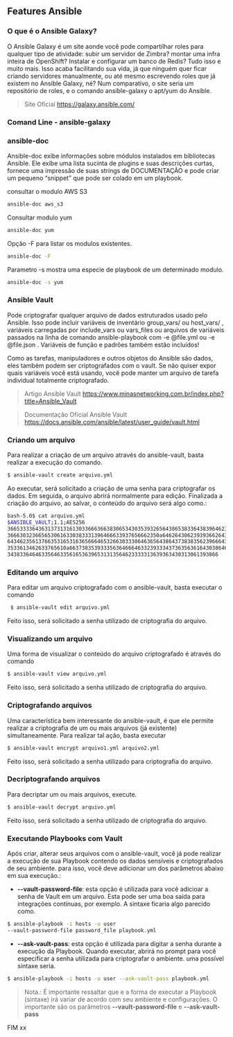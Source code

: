 ## Features Ansible

### O que é o Ansible Galaxy?

O Ansible Galaxy é um site aonde você pode compartilhar roles para qualquer tipo de atividade: subir um servidor de Zimbra? montar uma infra inteira de OpenShift? Instalar e configurar um banco de Redis? Tudo isso e muito mais. Isso acaba facilitando sua vida, já que ninguém quer ficar criando servidores manualmente, ou até mesmo escrevendo roles que já existem no Ansible Galaxy, né? Num comparativo, o site seria um repositório de roles, e o comando ansible-galaxy o apt/yum do Ansible.

>Site Oficial https://galaxy.ansible.com/


### Comand Line - ansible-galaxy

### ansible-doc

Ansible-doc exibe informações sobre módulos instalados em bibliotecas Ansible. Ele exibe uma lista sucinta de plugins e suas descrições curtas, fornece uma impressão de suas strings de DOCUMENTAÇÃO e pode criar um pequeno “snippet” que pode ser colado em um playbook.

consultar o modulo AWS S3

``` bash
ansible-doc aws_s3
```

Consultar modulo yum

```bash
ansible-doc yum
```

Opção -F para listar os modulos existentes.

```bash
ansible-doc -F
```
Parametro -s mostra uma especie de playbook de um determinado modulo.

```bash
ansible-doc -s yum
```


### Ansible Vault

Pode criptografar qualquer arquivo de dados estruturados usado pelo Ansible. Isso pode incluir variáveis ​​de inventário group_vars/ ou host_vars/ , variáveis ​​carregadas por include_vars ou vars_files ou arquivos de variáveis ​​passados ​​na linha de comando ansible-playbook com -e @file.yml ou -e @file.json . Variáveis ​​de função e padrões também estão incluídos!

Como as tarefas, manipuladores e outros objetos do Ansible são dados, eles também podem ser criptografados com o vault. Se não quiser expor quais variáveis ​​você está usando, você pode manter um arquivo de tarefa individual totalmente criptografado.

> Artigo Ansible Vault https://www.minasnetworking.com.br/index.php?title=Ansible_Vault


> Documentação Oficial Ansible Vault https://docs.ansible.com/ansible/latest/user_guide/vault.html

### Criando um arquivo

Para realizar a criação de um arquivo através do ansible-vault, basta realizar a execução do comando.

``` bash
$ ansible-vault create arquivo.yml
```

Ao executar, será solicitado a criação de uma senha para criptografar os dados. Em seguida, o arquivo abrirá normalmente para edição. Finalizada a criação do arquivo, ao salvar, o conteúdo do arquivo será algo como.:

```bash
bash-5.0$ cat arquivo.yml
$ANSIBLE_VAULT;1.1;AES256
36653333643631373131613033666366383065343035393265643865383364383964623239383062
3666303236656530616330383331396466633937656662350a646264306239393662643738373231
64346235613766353165316365666465326630333064636564386437383835623966643635306361
3533613462633765610a663738353933356364666463323933343736356361643038646364386335
34383364646335646335616536396531313564623333313639363430313061393866
```

### Editando um arquivo

Para editar um arquivo criptografado com o ansible-vault, basta executar o comando

```bash
 $ ansible-vault edit arquivo.yml
 ```

 Feito isso, será solicitado a senha utilizado de criptografia do arquivo.

### Visualizando um arquivo

Uma forma de visualizar o conteúdo do arquivo criptografado é através do comando

```bash
$ ansible-vault view arquivo.yml
```

Feito isso, será solicitado a senha utilizado de criptografia do arquivo.

### Criptografando arquivos

Uma característica bem interessante do ansible-vault, é que ele permite realizar a criptografia de um ou mais arquivos (já existente) simultaneamente. Para realizar tal ação, basta executar

```bash
$ ansible-vault encrypt arquivo1.yml arquivo2.yml
```

Feito isso, será solicitado a senha utilizado para criptografia do arquivo.

### Decriptografando arquivos

Para decriptar um ou mais arquivos, execute.

```bash
$ ansible-vault decrypt arquivo.yml
```

Feito isso, será solicitado a senha utilizado de criptografia do arquivo.

### Executando Playbooks com Vault

Após criar, alterar seus arquivos com o ansible-vault, você já pode realizar a execução de sua Playbook contendo os dados sensíveis e criptografados de seu ambiente. para isso, você deve adicionar um dos parâmetros abaixo em sua execução.:

- **--vault-password-file**: esta opção é utilizada para você adicioar a senha de Vault em um arquivo. Esta pode ser uma boa saída para integrações contínuas, por exemplo. A sintaxe ficaria algo parecido como.

```bash
$ ansible-playbook -i hosts -u user
--vault-password-file password_file playbook.yml
```

- **--ask-vault-pass**: esta opção é utilizada para digitar a senha durante a execução da Playbook. Quando executar, abrirá no prompt para você especificar a senha utilizada para criptografar o ambiente. uma possível sintaxe seria.

```bash
$ ansible-playbook -i hosts -u user --ask-vault-pass playbook.yml
```

> Nota.: É importante ressaltar que e a forma de executar a Playbook (sintaxe) irá variar de acordo com seu ambiente e configurações. O importante são os parâmetros **--vault-password-file** e **--ask-vault-pass**

FIM xx
